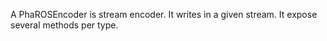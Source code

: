 A PhaROSEncoder is stream encoder. It writes in a given stream. It expose several methods per type. 